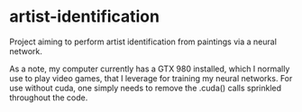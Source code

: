 # artist-identification
Project aiming to perform artist identification from paintings via a neural network.

As a note, my computer currently has a GTX 980 installed, which I normally use to play video games, that I leverage for training my neural networks. For use without cuda, one simply needs to remove the .cuda() calls sprinkled throughout the code.
